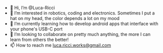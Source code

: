 - 👋 Hi, I’m @Luca-Ricci
- 👀 I’m interested in robotics, coding and electronics. Sometimes I put a hat on my head, the color depends a lot on my mood
- 🌱 I’m currently learning how to develop android apps that interface with your phone's USB-C port
- 💞️ I’m looking to collaborate on pretty much anything, the more I can learn from others the better!
- 📫 How to reach me luca.ricci.works@gmail.com
